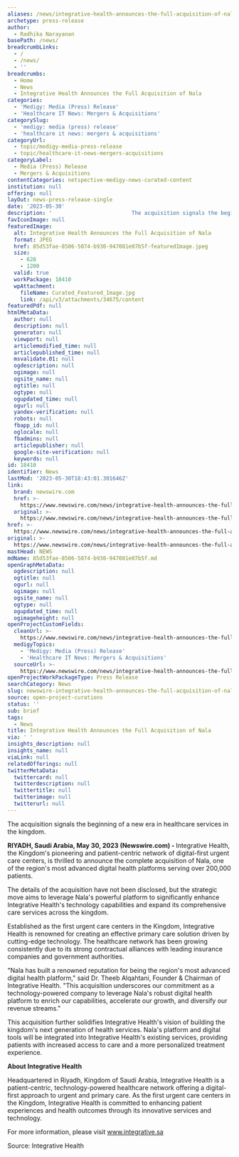 ```yaml
---
aliases: /news/integrative-health-announces-the-full-acquisition-of-nala
archetype: press-release
author:
  - Radhika Narayanan
basePath: /news/
breadcrumbLinks:
  - /
  - /news/
  - ''
breadcrumbs:
  - Home
  - News
  - Integrative Health Announces the Full Acquisition of Nala
categories:
  - 'Medigy: Media (Press) Release'
  - 'Healthcare IT News: Mergers & Acquisitions'
categorySlug:
  - 'medigy: media (press) release'
  - 'healthcare it news: mergers & acquisitions'
categoryUrl:
  - topic/medigy-media-press-release
  - topic/healthcare-it-news-mergers-acquisitions
categoryLabel:
  - Media (Press) Release
  - Mergers & Acquisitions
contentCategories: netspective-medigy-news-curated-content
institution: null
offering: null
layOut: news-press-release-single
date: '2023-05-30'
description: '                         The acquisition signals the beginning of a new era in healthcare services in the kingdom.                                                      RIYADH, Saudi Arabia, May 30, 20'
favIconImage: null
featuredImage:
  alt: Integrative Health Announces the Full Acquisition of Nala
  format: JPEG
  href: 85d53fae-8506-5074-b930-947081e07b5f-featuredImage.jpeg
  size:
    - 628
    - 1200
  valid: true
  workPackage: 18410
  wpAttachment:
    fileName: Curated_Featured_Image.jpg
    link: /api/v3/attachments/34675/content
featuredPdf: null
htmlMetaData:
  author: null
  description: null
  generator: null
  viewport: null
  articlemodified_time: null
  articlepublished_time: null
  msvalidate.01: null
  ogdescription: null
  ogimage: null
  ogsite_name: null
  ogtitle: null
  ogtype: null
  ogupdated_time: null
  ogurl: null
  yandex-verification: null
  robots: null
  fbapp_id: null
  oglocale: null
  fbadmins: null
  articlepublisher: null
  google-site-verification: null
  keywords: null
id: 18410
identifier: News
lastMod: '2023-05-30T18:43:01.301646Z'
link:
  brand: newswire.com
  href: >-
    https://www.newswire.com/news/integrative-health-announces-the-full-acquisition-of-nala-22044107
  original: >-
    https://www.newswire.com/news/integrative-health-announces-the-full-acquisition-of-nala-22044107
href: >-
  https://www.newswire.com/news/integrative-health-announces-the-full-acquisition-of-nala-22044107
original: >-
  https://www.newswire.com/news/integrative-health-announces-the-full-acquisition-of-nala-22044107
mastHead: NEWS
mdName: 85d53fae-8506-5074-b930-947081e07b5f.md
openGraphMetaData:
  ogdescription: null
  ogtitle: null
  ogurl: null
  ogimage: null
  ogsite_name: null
  ogtype: null
  ogupdated_time: null
  ogimageheight: null
openProjectCustomFields:
  cleanUrl: >-
    https://www.newswire.com/news/integrative-health-announces-the-full-acquisition-of-nala-22044107
  medigyTopics:
    - 'Medigy: Media (Press) Release'
    - 'Healthcare IT News: Mergers & Acquisitions'
  sourceUrl: >-
    https://www.newswire.com/news/integrative-health-announces-the-full-acquisition-of-nala-22044107
openProjectWorkPackageType: Press Release
searchCategory: News
slug: newswire-integrative-health-announces-the-full-acquisition-of-nala
source: open-project-curations
status: ''
sub: brief
tags:
  - News
title: Integrative Health Announces the Full Acquisition of Nala
via: ' '
insights_description: null
insights_name: null
viaLink: null
relatedOfferings: null
twitterMetaData:
  twittercard: null
  twitterdescription: null
  twittertitle: null
  twitterimage: null
  twitterurl: null
---
```

<div id="readability-page-1" class="page"><p>                         The acquisition signals the beginning of a new era in healthcare services in the kingdom.                    </p><div>                     <p>    <strong>         RIYADH, Saudi Arabia, May 30, 2023 (Newswire.com)         -     </strong>Integrative Health, the Kingdom's pioneering and patient-centric network of digital-first urgent care centers, is thrilled to announce the complete acquisition of Nala, one of the region's most advanced digital health platforms serving over 200,000 patients.</p> <p>The details of the acquisition have not been disclosed, but the strategic move aims to leverage Nala's powerful platform to significantly enhance Integrative Health's technology capabilities and expand its comprehensive care services across the kingdom.</p> <p>Established as the first urgent care centers in the Kingdom, Integrative Health is renowned for creating an effective primary care solution driven by cutting-edge technology. The healthcare network has been growing consistently due to its strong contractual alliances with leading insurance companies and government authorities.</p> <p>"Nala has built a renowned reputation for being the region's most advanced digital health platform," said Dr. Theeb Alqahtani, Founder &amp; Chairman of Integrative Health. "This acquisition underscores our commitment as a technology-powered company to leverage Nala's robust digital health platform to enrich our capabilities, accelerate our growth, and diversify our revenue streams."</p> <p>This acquisition further solidifies Integrative Health's vision of building the kingdom's next generation of health services. Nala's platform and digital tools will be integrated into Integrative Health's existing services, providing patients with increased access to care and a more personalized treatment experience.</p> <p><strong>About Integrative Health</strong></p> <p>Headquartered in Riyadh, Kingdom of Saudi Arabia, Integrative Health is a patient-centric, technology-powered healthcare network offering a digital-first approach to urgent and primary care. As the first urgent care centers in the Kingdom, Integrative Health is committed to enhancing patient experiences and health outcomes through its innovative services and technology.</p> <p>For more information, please visit <a href="https://stats.newswire.com/x/html?final=aHR0cHM6Ly93d3cuaW50ZWdyYXRpdmUuc2E&amp;hit%2Csum=WyIzeDQxenAiLCIzeDQxenEiLCIzeDQxenIiXQ" target="_blank">www.integrative.sa</a></p>                      <!-- DEPRECATED. We have now removed most scraped content -->                                                                  <p>Source: Integrative Health</p>                                                                              </div></div>